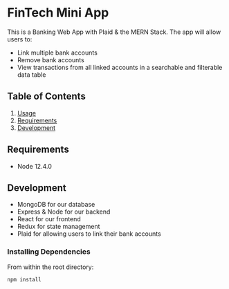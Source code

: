 # FinTech Mini App

This is a Banking Web App with Plaid & the MERN Stack. The app will allow users to:
* Link multiple bank accounts
* Remove bank accounts
* View transactions from all linked accounts in a searchable and filterable data table
 
 
## Table of Contents

1. [Usage](#Usage)
1. [Requirements](#requirements)
1. [Development](#development)


## Requirements

- Node 12.4.0


## Development

* MongoDB for our database
* Express & Node for our backend
* React for our frontend
* Redux for state management
* Plaid for allowing users to link their bank accounts

### Installing Dependencies

From within the root directory:

```sh
npm install
```

